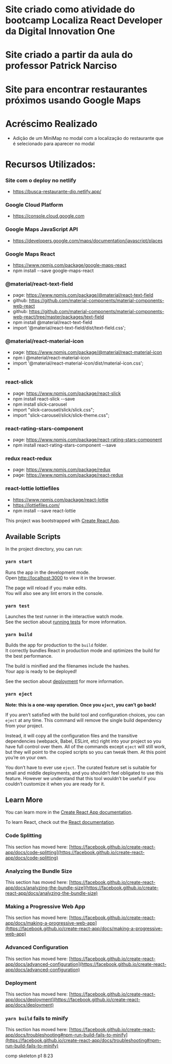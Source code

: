 # Site criado como atividade do bootcamp Localiza React Developer da Digital Innovation One
# Site criado a partir da aula do professor Patrick Narciso
# Site para encontrar restaurantes próximos usando Google Maps

# Acréscimo Realizado
* Adição de um MiniMap no modal com a localização do restaurante que é selecionado para aparecer no modal

# Recursos Utilizados:

### Site com o deploy no netlify
* https://busca-restaurante-dio.netlify.app/

### Google Cloud Platform
* https://console.cloud.google.com

### Google Maps JavaScript API
* https://developers.google.com/maps/documentation/javascript/places

### Google Maps React
* https://www.npmjs.com/package/google-maps-react
* npm install --save google-maps-react


### @material/react-text-field
* page: https://www.npmjs.com/package/@material/react-text-field
* github: https://github.com/material-components/material-components-web-react
* github: https://github.com/material-components/material-components-web-react/tree/master/packages/text-field
* npm install @material/react-text-field
* import '@material/react-text-field/dist/text-field.css';

### @material/react-material-icon
* page: https://www.npmjs.com/package/@material/react-material-icon
* npm i @material/react-material-icon
* import '@material/react-material-icon/dist/material-icon.css';
* <link href="https://fonts.googleapis.com/icon?family=Material+Icons"
      rel="stylesheet">

### react-slick 
 * page: https://www.npmjs.com/package/react-slick
 * npm install react-slick --save
 * npm install slick-carousel
 * import "slick-carousel/slick/slick.css";
 * import "slick-carousel/slick/slick-theme.css";

 ### react-rating-stars-component
 * page: https://www.npmjs.com/package/react-rating-stars-component
 * npm install react-rating-stars-component --save

 ### redux react-redux
 * page: https://www.npmjs.com/package/redux
 * page: https://www.npmjs.com/package/react-redux

 ### react-lottie lottiefiles
 * https://www.npmjs.com/package/react-lottie
 * https://lottiefiles.com/
 * npm install --save react-lottie


This project was bootstrapped with [Create React App](https://github.com/facebook/create-react-app).

## Available Scripts

In the project directory, you can run:

### `yarn start`

Runs the app in the development mode.\
Open [http://localhost:3000](http://localhost:3000) to view it in the browser.

The page will reload if you make edits.\
You will also see any lint errors in the console.

### `yarn test`

Launches the test runner in the interactive watch mode.\
See the section about [running tests](https://facebook.github.io/create-react-app/docs/running-tests) for more information.

### `yarn build`

Builds the app for production to the `build` folder.\
It correctly bundles React in production mode and optimizes the build for the best performance.

The build is minified and the filenames include the hashes.\
Your app is ready to be deployed!

See the section about [deployment](https://facebook.github.io/create-react-app/docs/deployment) for more information.

### `yarn eject`

**Note: this is a one-way operation. Once you `eject`, you can’t go back!**

If you aren’t satisfied with the build tool and configuration choices, you can `eject` at any time. This command will remove the single build dependency from your project.

Instead, it will copy all the configuration files and the transitive dependencies (webpack, Babel, ESLint, etc) right into your project so you have full control over them. All of the commands except `eject` will still work, but they will point to the copied scripts so you can tweak them. At this point you’re on your own.

You don’t have to ever use `eject`. The curated feature set is suitable for small and middle deployments, and you shouldn’t feel obligated to use this feature. However we understand that this tool wouldn’t be useful if you couldn’t customize it when you are ready for it.

## Learn More

You can learn more in the [Create React App documentation](https://facebook.github.io/create-react-app/docs/getting-started).

To learn React, check out the [React documentation](https://reactjs.org/).

### Code Splitting

This section has moved here: [https://facebook.github.io/create-react-app/docs/code-splitting](https://facebook.github.io/create-react-app/docs/code-splitting)

### Analyzing the Bundle Size

This section has moved here: [https://facebook.github.io/create-react-app/docs/analyzing-the-bundle-size](https://facebook.github.io/create-react-app/docs/analyzing-the-bundle-size)

### Making a Progressive Web App

This section has moved here: [https://facebook.github.io/create-react-app/docs/making-a-progressive-web-app](https://facebook.github.io/create-react-app/docs/making-a-progressive-web-app)

### Advanced Configuration

This section has moved here: [https://facebook.github.io/create-react-app/docs/advanced-configuration](https://facebook.github.io/create-react-app/docs/advanced-configuration)

### Deployment

This section has moved here: [https://facebook.github.io/create-react-app/docs/deployment](https://facebook.github.io/create-react-app/docs/deployment)

### `yarn build` fails to minify

This section has moved here: [https://facebook.github.io/create-react-app/docs/troubleshooting#npm-run-build-fails-to-minify](https://facebook.github.io/create-react-app/docs/troubleshooting#npm-run-build-fails-to-minify)

comp skeleton p1 8:23
